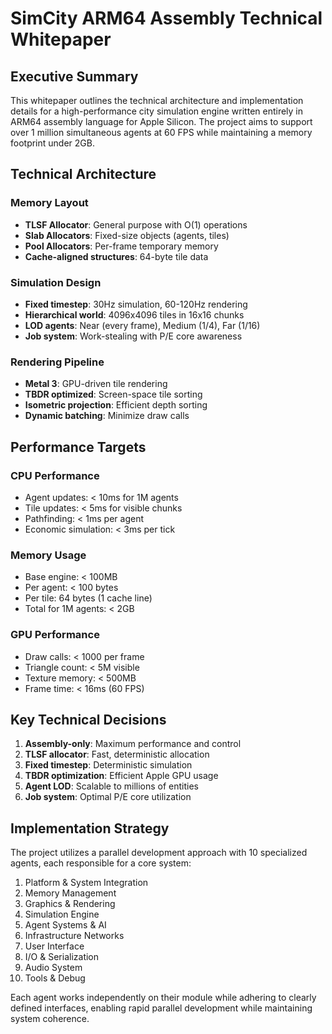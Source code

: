 # SimCity ARM64 Assembly Technical Whitepaper

## Executive Summary

This whitepaper outlines the technical architecture and implementation details for a high-performance city simulation engine written entirely in ARM64 assembly language for Apple Silicon. The project aims to support over 1 million simultaneous agents at 60 FPS while maintaining a memory footprint under 2GB.

## Technical Architecture

### Memory Layout

- **TLSF Allocator**: General purpose with O(1) operations
- **Slab Allocators**: Fixed-size objects (agents, tiles)
- **Pool Allocators**: Per-frame temporary memory
- **Cache-aligned structures**: 64-byte tile data

### Simulation Design

- **Fixed timestep**: 30Hz simulation, 60-120Hz rendering
- **Hierarchical world**: 4096x4096 tiles in 16x16 chunks
- **LOD agents**: Near (every frame), Medium (1/4), Far (1/16)
- **Job system**: Work-stealing with P/E core awareness

### Rendering Pipeline

- **Metal 3**: GPU-driven tile rendering
- **TBDR optimized**: Screen-space tile sorting
- **Isometric projection**: Efficient depth sorting
- **Dynamic batching**: Minimize draw calls

## Performance Targets

### CPU Performance
- Agent updates: < 10ms for 1M agents
- Tile updates: < 5ms for visible chunks
- Pathfinding: < 1ms per agent
- Economic simulation: < 3ms per tick

### Memory Usage
- Base engine: < 100MB
- Per agent: < 100 bytes
- Per tile: 64 bytes (1 cache line)
- Total for 1M agents: < 2GB

### GPU Performance
- Draw calls: < 1000 per frame
- Triangle count: < 5M visible
- Texture memory: < 500MB
- Frame time: < 16ms (60 FPS)

## Key Technical Decisions

1. **Assembly-only**: Maximum performance and control
2. **TLSF allocator**: Fast, deterministic allocation
3. **Fixed timestep**: Deterministic simulation
4. **TBDR optimization**: Efficient Apple GPU usage
5. **Agent LOD**: Scalable to millions of entities
6. **Job system**: Optimal P/E core utilization

## Implementation Strategy

The project utilizes a parallel development approach with 10 specialized agents, each responsible for a core system:

1. Platform & System Integration
2. Memory Management
3. Graphics & Rendering
4. Simulation Engine
5. Agent Systems & AI
6. Infrastructure Networks
7. User Interface
8. I/O & Serialization
9. Audio System
10. Tools & Debug

Each agent works independently on their module while adhering to clearly defined interfaces, enabling rapid parallel development while maintaining system coherence.